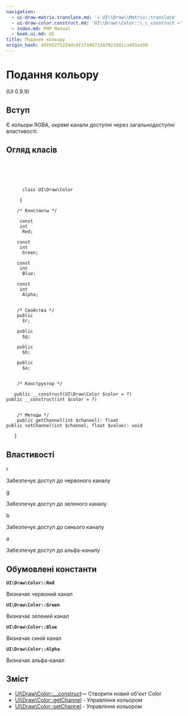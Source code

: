 ```yaml
---
navigation:
  - ui-draw-matrix.translate.md: '« UI\\Draw\\Matrix::translate'
  - ui-draw-color.construct.md: 'UI\\Draw\\Color::\_\_construct »'
  - index.md: PHP Manual
  - book.ui.md: UI
title: Подання кольору
origin_hash: ddf652f5224dc9f1fa9671347921941ca401ea50
---
```

# Подання кольору

(UI 0.9.9)

## Вступ

Є кольори RGBA, окремі канали доступні через загальнодоступні властивості.

## Огляд класів

```classsynopsis



    
     
      class UI\Draw\Color
     
     {

    /* Константы */
    
     const
     int
      Red;

    const
     int
      Green;

    const
     int
      Blue;

    const
     int
      Alpha;


    /* Свойства */
    public
      $r;

    public
      $g;

    public
      $b;

    public
      $a;


    /* Конструктор */
    
   public __construct(UI\Draw\Color $color = ?)
public __construct(int $color = ?)


    /* Методы */
    public getChannel(int $channel): float
public setChannel(int $channel, float $value): void

   }
```

## Властивості

r

Забезпечує доступ до червоного каналу

g

Забезпечує доступ до зеленого каналу

b

Забезпечує доступ до синього каналу

a

Забезпечує доступ до альфа-каналу

## Обумовлені константи

**`UI\Draw\Color::Red`**

Визначає червоний канал

**`UI\Draw\Color::Green`**

Визначає зелений канал

**`UI\Draw\Color::Blue`**

Визначає синій канал

**`UI\Draw\Color::Alpha`**

Визначає альфа-канал

## Зміст

-   [UI\\Draw\\Color::\_\_construct](ui-draw-color.construct.md)— Створити новий об'єкт Color
-   [UI\\Draw\\Color::getChannel](ui-draw-color.getchannel.md) \- Управління кольором
-   [UI\\Draw\\Color::setChannel](ui-draw-color.setchannel.md) \- Управління кольором
